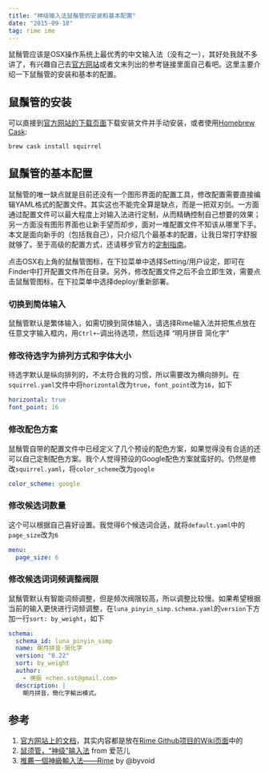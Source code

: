 ```yaml
---
title: "神级输入法鼠鬚管的安装和基本配置"
date: "2015-09-18"
tag: rime ime
---
```


鼠鬚管应该是OSX操作系统上最优秀的中文输入法（没有之一），其好处我就不多讲了，有兴趣自己去[官方网站](http://rime.im/)或者文末列出的参考链接里面自己看吧。这里主要介绍一下鼠鬚管的安装和基本的配置。

## 鼠鬚管的安装

可以直接到[官方网站的下载页面](http://rime.im/download/)下载安装文件并手动安装，或者使用[Homebrew Cask](https://github.com/Homebrew/homebrew-cask):

```bash
brew cask install squirrel
```

## 鼠鬚管的基本配置

鼠鬚管的唯一缺点就是目前还没有一个图形界面的配置工具，修改配置需要直接编辑YAML格式的配置文件。其实这也不能完全算是缺点，而是一把双刃剑。一方面通过配置文件可以最大程度上对输入法进行定制，从而精确控制自己想要的效果；另一方面没有图形界面也让新手望而却步，面对一堆配置文件不知该从哪里下手。本文是面向新手的（包括我自己），只介绍几个最基本的配置，让我日常打字舒服就够了。至于高级的配置方式，还请移步官方的[定制指南](https://github.com/rime/home/wiki/CustomizationGuide)。

点击OSX右上角的鼠鬚管图标，在下拉菜单中选择Setting/用户设定，即可在Finder中打开配置文件所在目录。另外，修改配置文件之后不会立即生效，需要点击鼠鬚管图标，在下拉菜单中选择deploy/重新部署。

### 切换到简体输入

鼠鬚管默认是繁体输入，如需切换到简体输入，请选择Rime输入法并把焦点放在任意文字输入框内，用`Ctrl+~`调出待选项，然后选择 “明月拼音 简化字"

### 修改待选字为排列方式和字体大小

待选字默认是纵向排列的，不太符合我的习惯，所以需要改为横向排列。在`squirrel.yaml`文件中将`horizontal`改为`true`，`font_point`改为`16`，如下

```yaml
horizontal: true
font_point: 16
```

### 修改配色方案

鼠鬚管自带的配置文件中已经定义了几个预设的配色方案，如果觉得没有合适的还可以自己定制配色方案。我个人觉得预设的Google配色方案就蛮好的。仍然是修改`squirrel.yaml`，将`color_scheme`改为`google`

```yaml
color_scheme: google
```

### 修改候选词数量

这个可以根据自己喜好设置。我觉得6个候选词合适，就将`default.yaml`中的`page_size`改为`6`

```yaml
menu:
  page_size: 6
```

### 修改候选词词频调整阀限

鼠鬚管默认有智能词频调整，但是频次阀限较高，所以调整比较慢。如果希望根据当前的输入更快进行词频调整，在`luna_pinyin_simp.schema.yaml`的`version`下方加一行`sort:
by_weight`，如下

```yaml
schema:
  schema_id: luna_pinyin_simp
  name: 朙月拼音·简化字
  version: "0.22"
  sort: by_weight
  author:
    - 佛振 <chen.sst@gmail.com>
  description: |
    朙月拼音，簡化字輸出模式。
```

## 参考

1. [官方网站上的文档](http://rime.im/docs/)，其实内容都是放在[Rime Github项目的Wiki页面](https://github.com/rime/home/wiki)中的
2. [鼠须管，“神级”输入法](http://www.ifanr.com/156409) from 爱范儿
3. [推薦一個神級輸入法——Rime](https://www.byvoid.com/blog/recommend-rime) by @byvoid
